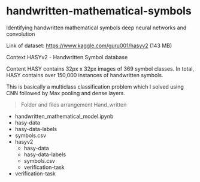 # handwritten-mathematical-symbols
Identifying handwritten mathematical symbols deep neural networks and convolution

Link of dataset:
  https://www.kaggle.com/guru001/hasyv2
(143 MB)

Context
HASYv2 - Handwritten Symbol database

Content
HASY contains 32px x 32px images of 369 symbol classes. In total, HASY contains over 150,000 instances of handwritten symbols.

This is basically a multiclass classification problem which I solved using CNN followed by Max pooling and dense layers.

> Folder and files arrangement
Hand_written
  - handwritten_mathematical_model.ipynb
  - hasy-data
  - hasy-data-labels
  - symbols.csv
  - hasyv2
    - hasy-data
    - hasy-data-labels
    - symbols.csv
    - verification-task
   - verification-task
